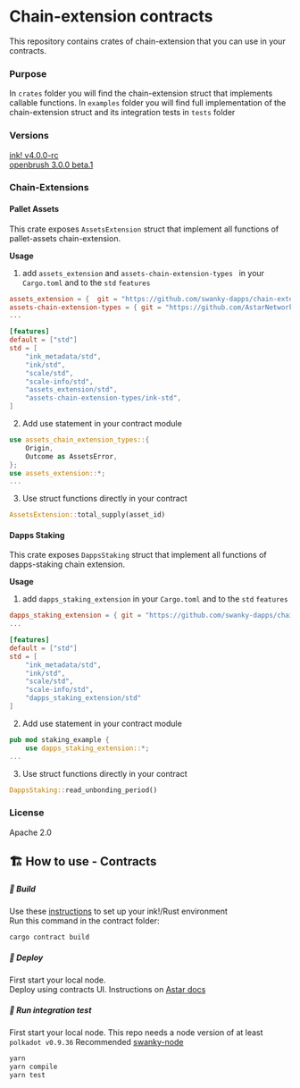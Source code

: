 # Chain-extension contracts
This repository contains crates of chain-extension that you can use in your contracts.

### Purpose
In `crates` folder you will find the chain-extension struct that implements callable functions.
In `examples` folder you will find full implementation of the chain-extension struct and its integration tests in `tests` folder

### Versions
[ink! v4.0.0-rc](https://github.com/paritytech/ink/releases/tag/v4.0.0-rc)   
[openbrush 3.0.0 beta.1 ](https://github.com/727-Ventures/openbrush-contracts/tree/3.0.0-beta.1)

### Chain-Extensions

#### Pallet Assets
This crate exposes `AssetsExtension` struct that implement all functions of pallet-assets chain-extension.    

**Usage**
1. add `assets_extension` and `assets-chain-extension-types ` in your `Cargo.toml` and to the `std` `features`
```toml
assets_extension = {  git = "https://github.com/swanky-dapps/chain-extension-contracts", default-features = false }
assets-chain-extension-types = { git = "https://github.com/AstarNetwork/astar-frame", branch = "polkadot-v0.9.36", default-features = false, features = ["ink-no-std"] }
...

[features]
default = ["std"]
std = [
    "ink_metadata/std",
    "ink/std",
    "scale/std",
    "scale-info/std",
    "assets_extension/std",
    "assets-chain-extension-types/ink-std",
]
```

2. Add use statement in your contract module
```rust
use assets_chain_extension_types::{
    Origin,
    Outcome as AssetsError,
};
use assets_extension::*;
...
```

3. Use struct functions directly in your contract
```rust
AssetsExtension::total_supply(asset_id)
```

#### Dapps Staking
This crate exposes `DappsStaking` struct that implement all functions of dapps-staking chain extension.     

**Usage**
1. add `dapps_staking_extension` in your `Cargo.toml` and to the `std` `features`
```toml
dapps_staking_extension = { git = "https://github.com/swanky-dapps/chain-extension-contracts", default-features = false }
...

[features]
default = ["std"]
std = [
    "ink_metadata/std",
    "ink/std",
    "scale/std",
    "scale-info/std",
    "dapps_staking_extension/std"
]
```

2. Add use statement in your contract module
```rust
pub mod staking_example {
    use dapps_staking_extension::*;
...
```

3. Use struct functions directly in your contract
```rust
DappsStaking::read_unbonding_period()
```

### License
Apache 2.0

## 🏗️ How to use - Contracts
##### 💫 Build
Use these [instructions](https://use.ink/getting-started/setup) to set up your ink!/Rust environment    
Run this command in the contract folder:

```sh
cargo contract build
```

##### 💫 Deploy
First start your local node.  
Deploy using contracts UI. Instructions on [Astar docs](https://docs.astar.network/docs/wasm/sc-dev/polkadotjs-ui)

##### 💫 Run integration test
First start your local node. 
This repo needs a node version of at least `polkadot v0.9.36`
Recommended [swanky-node](https://github.com/AstarNetwork/swanky-node)

```sh
yarn
yarn compile
yarn test
```